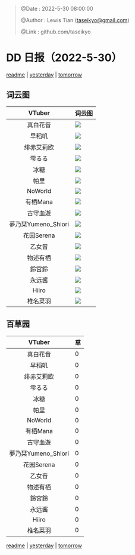 > @Date    : 2022-5-30 08:00:00
>
> @Author  : Lewis Tian (taseikyo@gmail.com)
>
> @Link    : github.com/taseikyo

# DD 日报（2022-5-30）

[readme](../README.md) | [yesterday](2022-5-29.md) | [tomorrow](2022-5-31.md)

## 词云图

|VTuber|词云图|
|:-:|-|
|真白花音|![](../../images/daily/21402309_2022-5-30_purge_wordcloud.png)|
|早稻叽|![](../../images/daily/41682_2022-5-30_purge_wordcloud.png)|
|绯赤艾莉欧|![](../../images/daily/21396545_2022-5-30_purge_wordcloud.png)|
|雫るる|![](../../images/daily/21013446_2022-5-30_purge_wordcloud.png)|
|冰糖|![](../../images/daily/876396_2022-5-30_purge_wordcloud.png)|
|帕里|![](../../images/daily/4895312_2022-5-30_purge_wordcloud.png)|
|NoWorld|![](../../images/daily/21448649_2022-5-30_purge_wordcloud.png)|
|有栖Mana|![](../../images/daily/6542258_2022-5-30_purge_wordcloud.png)|
|古守血遊|![](../../images/daily/8725120_2022-5-30_purge_wordcloud.png)|
|夢乃栞Yumeno_Shiori|![](../../images/daily/14052636_2022-5-30_purge_wordcloud.png)|
|花园Serena|![](../../images/daily/14327465_2022-5-30_purge_wordcloud.png)|
|乙女音|![](../../images/daily/21320551_2022-5-30_purge_wordcloud.png)|
|物述有栖|![](../../images/daily/21449083_2022-5-30_purge_wordcloud.png)|
|鈴宮鈴|![](../../images/daily/21685677_2022-5-30_purge_wordcloud.png)|
|永远酱|![](../../images/daily/21701071_2022-5-30_purge_wordcloud.png)|
|Hiiro|![](../../images/daily/21919321_2022-5-30_purge_wordcloud.png)|
|椎名菜羽|![](../../images/daily/22347054_2022-5-30_purge_wordcloud.png)|

## 百草园

|VTuber|草|
|:-:|-|
|真白花音|0|
|早稻叽|0|
|绯赤艾莉欧|0|
|雫るる|0|
|冰糖|0|
|帕里|0|
|NoWorld|0|
|有栖Mana|0|
|古守血遊|0|
|夢乃栞Yumeno_Shiori|0|
|花园Serena|0|
|乙女音|0|
|物述有栖|0|
|鈴宮鈴|0|
|永远酱|0|
|Hiiro|0|
|椎名菜羽|0|

[readme](../README.md) | [yesterday](2022-5-29.md) | [tomorrow](2022-5-31.md)
